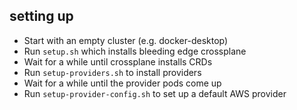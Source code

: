 setting up
---

* Start with an empty cluster (e.g. docker-desktop)
* Run `setup.sh` which installs bleeding edge crossplane
* Wait for a while until crossplane installs CRDs
* Run `setup-providers.sh` to install providers
* Wait for a while until the provider pods come up
* Run `setup-provider-config.sh` to set up a default AWS provider

